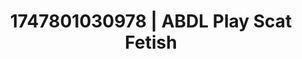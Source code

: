 ---
categories:
- Pussy eating
- Nude Olympics
- Gymnastics
- Bare skin
- Modesty
image: /assets/images/1747801030978.jpg
layout: post
seo:
  description: Featured content with premium ABDL Play, Scat Fetish. HD images available.
  keywords: ABDL Play, Scat Fetish
  og_image: /assets/images/1747801030978.jpg
  schema_type: VisualArtwork
tags:
- ABDL Play
- '#1747801030978'
- Scat Fetish
title: 1747801030978 | ABDL Play Scat Fetish
---